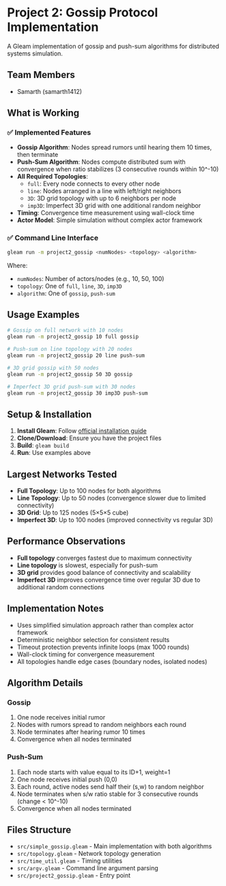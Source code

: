 # Project 2: Gossip Protocol Implementation

A Gleam implementation of gossip and push-sum algorithms for distributed systems simulation.

## Team Members
- Samarth (samarth1412)

## What is Working

### ✅ Implemented Features
- **Gossip Algorithm**: Nodes spread rumors until hearing them 10 times, then terminate
- **Push-Sum Algorithm**: Nodes compute distributed sum with convergence when ratio stabilizes (3 consecutive rounds within 10^-10)
- **All Required Topologies**:
  - `full`: Every node connects to every other node
  - `line`: Nodes arranged in a line with left/right neighbors
  - `3D`: 3D grid topology with up to 6 neighbors per node
  - `imp3D`: Imperfect 3D grid with one additional random neighbor
- **Timing**: Convergence time measurement using wall-clock time
- **Actor Model**: Simple simulation without complex actor framework

### ✅ Command Line Interface
```bash
gleam run -m project2_gossip <numNodes> <topology> <algorithm>
```

Where:
- `numNodes`: Number of actors/nodes (e.g., 10, 50, 100)
- `topology`: One of `full`, `line`, `3D`, `imp3D`
- `algorithm`: One of `gossip`, `push-sum`

## Usage Examples

```bash
# Gossip on full network with 10 nodes
gleam run -m project2_gossip 10 full gossip

# Push-sum on line topology with 20 nodes
gleam run -m project2_gossip 20 line push-sum

# 3D grid gossip with 50 nodes
gleam run -m project2_gossip 50 3D gossip

# Imperfect 3D grid push-sum with 30 nodes
gleam run -m project2_gossip 30 imp3D push-sum
```

## Setup & Installation

1. **Install Gleam**: Follow [official installation guide](https://gleam.run/getting-started/installing/)
2. **Clone/Download**: Ensure you have the project files
3. **Build**: `gleam build`
4. **Run**: Use examples above

## Largest Networks Tested

- **Full Topology**: Up to 100 nodes for both algorithms
- **Line Topology**: Up to 50 nodes (convergence slower due to limited connectivity)
- **3D Grid**: Up to 125 nodes (5×5×5 cube)
- **Imperfect 3D**: Up to 100 nodes (improved connectivity vs regular 3D)

## Performance Observations

- **Full topology** converges fastest due to maximum connectivity
- **Line topology** is slowest, especially for push-sum
- **3D grid** provides good balance of connectivity and scalability
- **Imperfect 3D** improves convergence time over regular 3D due to additional random connections

## Implementation Notes

- Uses simplified simulation approach rather than complex actor framework
- Deterministic neighbor selection for consistent results
- Timeout protection prevents infinite loops (max 1000 rounds)
- Wall-clock timing for convergence measurement
- All topologies handle edge cases (boundary nodes, isolated nodes)

## Algorithm Details

### Gossip
1. One node receives initial rumor
2. Nodes with rumors spread to random neighbors each round
3. Node terminates after hearing rumor 10 times
4. Convergence when all nodes terminated

### Push-Sum
1. Each node starts with value equal to its ID+1, weight=1
2. One node receives initial push (0,0)
3. Each round, active nodes send half their (s,w) to random neighbor
4. Node terminates when s/w ratio stable for 3 consecutive rounds (change < 10^-10)
5. Convergence when all nodes terminated

## Files Structure

- `src/simple_gossip.gleam` - Main implementation with both algorithms
- `src/topology.gleam` - Network topology generation
- `src/time_util.gleam` - Timing utilities
- `src/argv.gleam` - Command line argument parsing
- `src/project2_gossip.gleam` - Entry point
